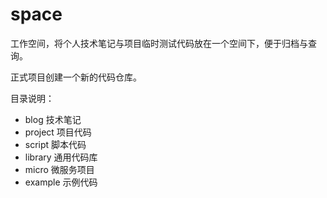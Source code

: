 # space

工作空间，将个人技术笔记与项目临时测试代码放在一个空间下，便于归档与查询。

正式项目创建一个新的代码仓库。

目录说明：

- blog 技术笔记
- project 项目代码
- script 脚本代码
- library 通用代码库
- micro 微服务项目
- example 示例代码


